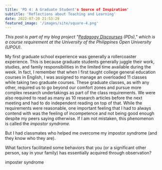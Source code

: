 ```yaml
---
title: 'PD 4: A Graduate Student's Source of Inspiration'
subtitle: 'Reflections about Teaching and Learning'
date: 2022-07-20 21:53:29
featured_image: '/images/site/square-4.png'
---
```

*This post is part of my blog project "[Pedagogy Discourses](https://www.pedagogydiscs.wordpress.com) (PDs)," which is a course requirement at the University of the Philippines Open University (UPOU).*

My first graduate school experience was generally a rollercoaster experience. This is because graduate students generally juggle their work, studies, and family responsibilities in the limited time available during the week. In fact, I remember that when I first taught college general education courses in English, I was assigned to manage an overloaded 11 classes while taking two graduate courses. These graduate classes, as with any other, required us to go beyond our comfort zones and pursue more complex research undertakings as part of the class requirements. We were also required to read as many as 10 research articles before the next meeting and had to do independent reading on top of that. While the requirements were reasonable, one important feeling that I had to always contend with was the feeling of incompetence and not being good enough despite my peers saying otherwise. If I am not mistaken, this phenomenon is called the *impostor syndrome.* 

But I had classmates who helped me overcome my impostor syndrome (and they know who they are). 






What factors facilitated some behaviors that you (or a significant other person, say in your family) has essentially acquired through observation?  

imposter syndrome